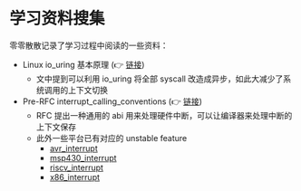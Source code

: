 # 学习资料搜集

零零散散记录了学习过程中阅读的一些资料：

- Linux io_uring 基本原理 (👉 [链接](https://arthurchiao.art/blog/intro-to-io-uring-zh/))
  - 文中提到可以利用 io_uring 将全部 syscall 改造成异步，如此大减少了系统调用的上下文切换
- Pre-RFC interrupt_calling_conventions (👉 [链接](https://github.com/phil-opp/rfcs/blob/interrupt-calling-conventions/text/0000-interrupt-calling-conventions.md))
  - RFC 提出一种通用的 abi 用来处理硬件中断，可以让编译器来处理中断的上下文保存
  - 此外一些平台已有对应的 unstable feature
    - [avr_interrupt](https://doc.rust-lang.org/nightly/unstable-book/language-features/abi-avr-interrupt.html)
    - [msp430_interrupt](https://doc.rust-lang.org/nightly/unstable-book/language-features/abi-msp430-interrupt.html)
    - [riscv_interrupt](https://doc.rust-lang.org/nightly/unstable-book/language-features/abi-riscv-interrupt.html)
    - [x86_interrupt](https://doc.rust-lang.org/nightly/unstable-book/language-features/abi-x86-interrupt.html)
